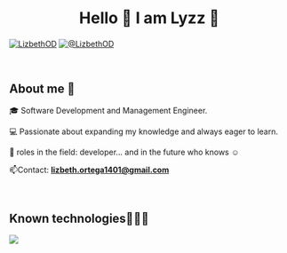 <h1 align="center">Hello 👋  I am Lyzz 🎀 </h1> 

<p align="left">
<a href="https://www.linkedin.com/in/lizbeth-ortega-duarte-1a90922b6/" target="blank"><img align="center" src="https://img.shields.io/badge/LinkedIn-0077B5?style=for-the-badge&logo=linkedin&logoColor=white" alt="LizbethOD"/></a>
<a href = "mailto:lizbeth.ortega1401@gmail.com" target="blank"><img align="center" src="https://img.shields.io/badge/Gmail-D14836?style=for-the-badge&logo=gmail&logoColor=white" alt="@LizbethOD"  /></a>
  </p>
<br>
<h2>About me 🌸</h2>
<!--Intro start-->

<p align="left">
🎓 Software Development and Management Engineer.

💻 Passionate about expanding my knowledge and always eager to learn. 

📝 roles in the field: developer... and in the future who knows ☺️

📫Contact: **lizbeth.ortega1401@gmail.com**
<!--Intro end-->
  </p>
<br>

<h2 >Known technologies👨🏻‍💻</h2>
<!--tech stack icons-->
<p align="left">
  <a href="https://skillicons.dev">
    <img src="https://skillicons.dev/icons?i=java,py,css,html,js,mysql,sqlite,github,vscode,linux" />
  </a>
</p>
<br>
<!-------------------------->

